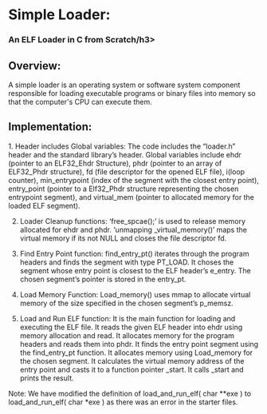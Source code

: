 <h1>Simple Loader: <h3>An ELF Loader in C from Scratch/h3></h1>

<h2>Overview: </h2>
A simple loader is an operating system or software system component responsible for loading executable programs or binary files into memory so that the computer's CPU can execute them. 

<h2>Implementation: </h2>
1. Header includes Global variables:
The code includes the “loader.h” header and the standard library’s <stdbool.h> header.
Global variables include ehdr (pointer to an ELF32_Ehdr Structure), phdr (pointer to an array of ELF32_Phdr structure), fd (file descriptor for the opened ELF file), i(loop counter), min_entrypoint (index of the segment with the closest entry point), entry_point (pointer to a Elf32_Phdr structure representing the chosen entrypoint segment), and virtual_mem (pointer to allocated memory for the loaded ELF segment). 

2. Loader Cleanup functions:
‘free_spcae();’ is used to release memory allocated for ehdr and phdr.
‘unmapping _virtual_memory()’ maps the virtual memory if its not NULL and closes the file descriptor fd.

3. Find Entry Point function:
find_entry_pt() iterates through the program headers and finds the segment with type PT_LOAD. It choses the segment whose entry point is closest to the ELF header’s e_entry. The chosen segment’s pointer is stored in the entry_pt.

4. Load Memory Function:
Load_memory() uses mmap to allocate virtual memory of the size specified in the chosen segment’s p_memsz.

5. Load and Run ELF function:
It is the main function for loading and executing the ELF file.
It reads the given ELF header into ehdr using memory allocation and read. 
It allocates memory for the program headers and reads them into phdr.
It finds the entry point segment using the find_entry_pt function.
It allocates memory using Load_memory for the chosen segment.
It calculates the virtual memory address of the entry point and casts it to a function pointer _start. It calls _start and prints the result.

Note: We have modified the definition of load_and_run_elf( char **exe ) to load_and_run_elf( char *exe ) as there was an error in the starter files.
